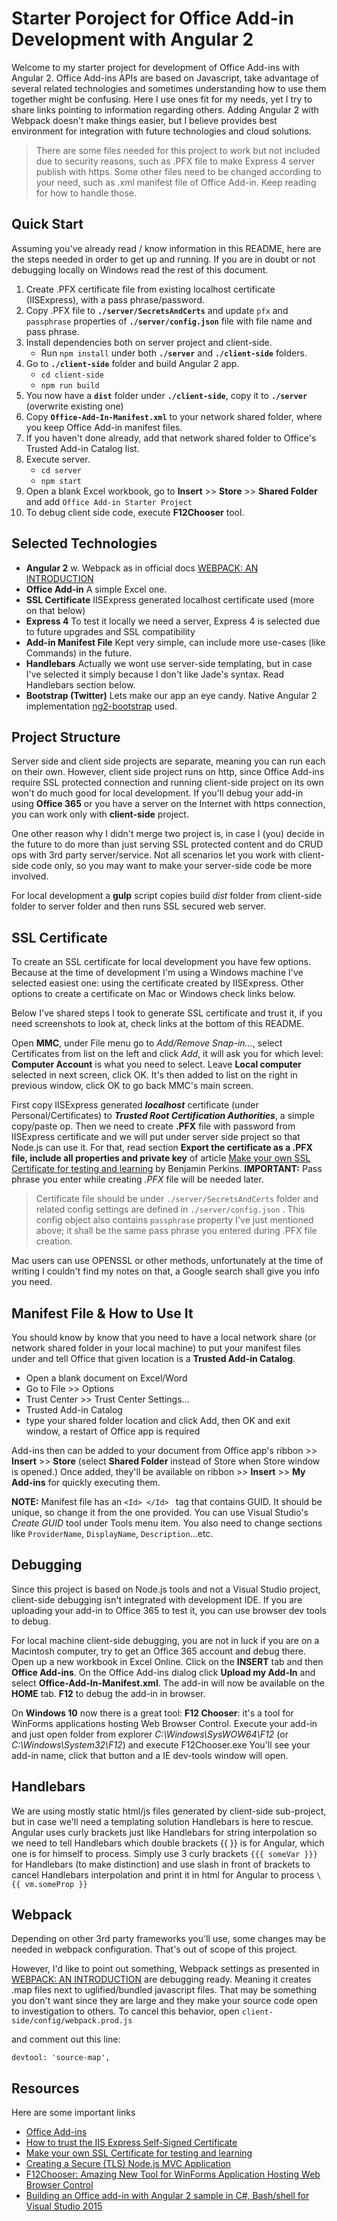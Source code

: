 Starter Poroject for Office Add-in Development with Angular 2
====================

Welcome to my starter project for development of Office Add-ins with Angular 2.
Office Add-ins APIs are based on Javascript, take advantage of several related technologies and sometimes understanding how to use them together 
might be confusing. Here I use ones fit for my needs, yet I try to share links pointing to information regarding others.
Adding Angular 2 with Webpack doesn't make things easier, but I believe provides best environment for integration with future technologies and cloud solutions.

> There are some files needed for this project to work but not included due to security reasons, such as .PFX file to make Express 4 server publish with https.
Some other files need to be changed according to your need, such as .xml manifest file of Office Add-in. Keep reading for how to handle those.

## Quick Start
Assuming you've already read / know information in this README, here are the steps needed in order to get up and running. 
If you are in doubt or not debugging locally on Windows read the rest of this document.

1. Create .PFX certificate file from existing localhost certificate (IISExpress), with a pass phrase/password.
2. Copy .PFX file to **`./server/SecretsAndCerts`** and update `pfx` and `passphrase` properties of **`./server/config.json`** file with file name and pass phrase.
3. Install dependencies both on server project and client-side.
    * Run `npm install` under both **`./server`** and **`./client-side`** folders.
4. Go to **`./client-side`** folder and build Angular 2 app.
    * `cd client-side`
    * `npm run build`
5. You now have a **`dist`** folder under **`./client-side`**, copy it to **`./server`** (overwrite existing one)
6. Copy **`Office-Add-In-Manifest.xml`** to your network shared folder, where you keep Office Add-in manifest files.
7. If you haven't done already, add that network shared folder to Office's Trusted Add-in Catalog list.
8. Execute server.
    * `cd server`
    * `npm start`
9. Open a blank Excel workbook, go to **Insert** >> **Store** >> **Shared Folder** and add `Office Add-in Starter Project`
10. To debug client side code, execute **F12Chooser** tool.

## Selected Technologies

* **Angular 2** w. Webpack as in official docs [WEBPACK: AN INTRODUCTION](https://angular.io/docs/ts/latest/guide/webpack.html)
* **Office Add-in** A simple Excel one.
* **SSL Certificate** IISExpress generated localhost certificate used (more on that below)
* **Express 4** To test it locally we need a server, Express 4 is selected due to future upgrades and SSL compatibility
* **Add-in Manifest File** Kept very simple, can include more use-cases (like Commands) in the future.
* **Handlebars** Actually we wont use server-side templating, but in case I've selected it simply because I don't like Jade's syntax. Read Handlebars section below.
* **Bootstrap (Twitter)** Lets make our app an eye candy. Native Angular 2 implementation [ng2-bootstrap](https://github.com/valor-software/ng2-bootstrap) used.

## Project Structure
Server side and client side projects are separate, meaning you can run each on their own.
However, client side project runs on http, since Office Add-ins require SSL protected connection and running client-side project on its own won't do much good for local development. 
If you'll debug your add-in using **Office 365** or you have a server on the Internet with https connection, you can work only with **client-side** project.

One other reason why I didn't merge two project is, in case I (you) decide in the future to do more than just serving SSL protected content and do CRUD ops with 3rd party server/service.
Not all scenarios let you work with client-side code only, so you may want to make your server-side code be more involved.

For local development a **gulp** script copies build *dist* folder from client-side folder to server folder and then runs SSL secured web server.

## SSL Certificate

To create an SSL certificate for local development you have few options. Because at the time of development I'm using a Windows machine I've selected easiest one: using the certificate 
created by IISExpress. Other options to create a certificate on Mac or Windows check links below.

Below I've shared steps I took to generate SSL certificate and trust it, if you need screenshots to look at, check links at the bottom of this README.

Open **MMC**, under File menu go to *Add/Remove Snap-in...*, select Certificates from list on the left and click *Add*, it will ask you for which level: **Computer Account** is what you need to select.
Leave **Local computer** selected in next screen, click OK. It's then added to list on the right in previous window, click OK to go back MMC's main screen.

First copy IISExpress generated ***localhost*** certificate (under Personal/Certificates) to ***Trusted Root Certification Authorities***, a simple copy/paste op. 
Then we need to create **.PFX** file with password from IISExpress certificate and we will put under server side project so that Node.js can use it. For that, read section 
**Export the certificate as a .PFX file, include all properties and private key** of article [Make your own SSL Certificate for testing and learning](https://blogs.msdn.microsoft.com/benjaminperkins/2014/05/05/make-your-own-ssl-certificate-for-testing-and-learning/) 
 by Benjamin Perkins. **IMPORTANT:** Pass phrase you enter while creating *.PFX* file will be needed later. 

> Certificate file should be under `./server/SecretsAndCerts` folder and related config settings are defined in `./server/config.json` . This config object also contains 
`passphrase` property I've just mentioned above; it shall be the same pass phrase you entered during .PFX file creation.

 Mac users can use OPENSSL or other methods, unfortunately at the time of writing I couldn't find my notes on that, a Google search shall give you info you need.

## Manifest File & How to Use It
You should know by know that you need to have a local network share (or network shared folder in your local machine) to put your manifest files under and tell Office that given location is 
a **Trusted Add-in Catalog**.

* Open a blank document on Excel/Word
* Go to File >> Options
* Trust Center >> Trust Center Settings...
* Trusted Add-in Catalog
* type your shared folder location and click Add, then OK and exit window, a restart of Office app is required

Add-ins then can be added to your document from Office app's ribbon >> **Insert** >> **Store** (select **Shared Folder** instead of Store when Store window is opened.) Once added, they'll be 
available on ribbon >> **Insert** >> **My Add-ins** for quickly executing them.

**NOTE:** Manifest file has an `<Id> </Id> ` tag that contains GUID. It should be unique, so change it from the one provided. You can use Visual Studio's *Create GUID* tool under Tools menu item.
You also need to change sections like `ProviderName`, `DisplayName`, `Description`...etc.

## Debugging
Since this project is based on Node.js tools and not a Visual Studio project, client-side debugging isn't integrated with development IDE. If you are uploading your add-in to Office 365
 to test it, you can use browser dev tools to debug.

For local machine client-side debugging, you are not in luck if you are on a Macintosh computer, try to get an Office 365 account and debug there.
Open up a new workbook in Excel Online. Click on the **INSERT** tab and then **Office Add-ins**. On the Office Add-ins dialog click **Upload my Add-In** and select 
**Office-Add-In-Manifest.xml**. The add-in will now be available on the **HOME** tab. **F12** to debug the add-in in browser. 

On **Windows 10** now there is a great tool: **F12 Chooser**: it's a tool for WinForms applications hosting Web Browser Control. Execute your add-in and just open folder from explorer *C:\Windows\SysWOW64\F12* 
(or *C:\Windows\System32\F12*) and execute F12Chooser.exe
You'll see your add-in name, click that button and a IE dev-tools window will open.

## Handlebars
We are using mostly static html/js files generated by client-side sub-project, but in case we'll need a templating solution Handlebars is here to rescue.
Angular uses curly brackets just like Handlebars for string interpolation so we need to tell Handlebars which double brackets {{ }} is for Angular, which one is for 
himself to process.
Simply use 3 curly brackets `{{{ someVar }}}` for Handlebars (to make distinction) and use slash in front of brackets to cancel Handlebars interpolation and print it in html for Angular to process `\{{ vm.someProp }}`

## Webpack
Depending on other 3rd party frameworks you'll use, some changes may be needed in webpack configuration. That's out of scope of this project.

However, I'd like to point out something, Webpack settings as presented in [WEBPACK: AN INTRODUCTION](https://angular.io/docs/ts/latest/guide/webpack.html) are debugging ready.
Meaning it creates .map files next to uglified/bundled javascript files. That may be something you don't want since they are large and they make your source code open to investigation to others.
To cancel this behavior, open `client-side/config/webpack.prod.js` 

and comment out this line:

`devtool: 'source-map',`

## Resources

Here are some important links

* [Office Add-ins](https://dev.office.com/getting-started/addins)
* [How to trust the IIS Express Self-Signed Certificate](https://blogs.msdn.microsoft.com/robert_mcmurray/2013/11/15/how-to-trust-the-iis-express-self-signed-certificate/)
* [Make your own SSL Certificate for testing and learning](https://blogs.msdn.microsoft.com/benjaminperkins/2014/05/05/make-your-own-ssl-certificate-for-testing-and-learning/)
* [Creating a Secure (TLS) Node.js MVC Application](https://shellmonger.com/2015/07/08/creating-a-secure-node-mvc-application/)
* [F12Chooser: Amazing New Tool for WinForms Application Hosting Web Browser Control](https://blogs.technet.microsoft.com/prakashpatel/2015/11/04/vs2015-remote-debugging-javascript-part-3-f12chooser/)
* [Building an Office add-in with Angular 2 sample in C#, Bash/shell for Visual Studio 2015](https://code.msdn.microsoft.com/office/building-an-office-add-in-a9d506cd)